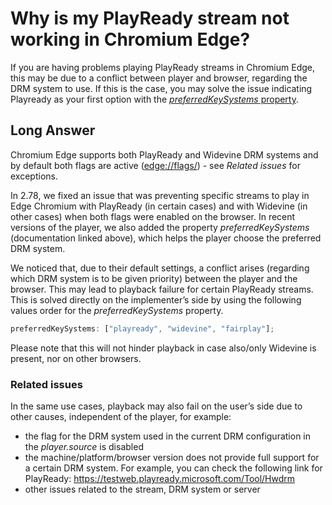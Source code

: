 # Why is my PlayReady stream not working in Chromium Edge?

If you are having problems playing PlayReady streams in Chromium Edge, this may be due to a conflict between player and browser, regarding the DRM system to use. If this is the case, you may solve the issue indicating Playready as your first option with the [_preferredKeySystems_ property](pathname:///theoplayer/v7/api-reference/web/interfaces/DRMConfiguration.html#preferredkeysystems).

## Long Answer

Chromium Edge supports both PlayReady and Widevine DRM systems and by default both flags are active ([edge://flags/](edge://flags/)) - see _Related issues_ for exceptions.

In 2.78, we fixed an issue that was preventing specific streams to play in Edge Chromium with PlayReady (in certain cases) and with Widevine (in other cases) when both flags were enabled on the browser. In recent versions of the player, we also added the property _preferredKeySystems_ (documentation linked above), which helps the player choose the preferred DRM system.

We noticed that, due to their default settings, a conflict arises (regarding which DRM system is to be given priority) between the player and the browser. This may lead to playback failure for certain PlayReady streams. This is solved directly on the implementer’s side by using the following values order for the _preferredKeySystems_ property.

```js
preferredKeySystems: ["playready", "widevine", "fairplay"];
```

Please note that this will not hinder playback in case also/only Widevine is present, nor on other browsers.

### Related issues

In the same use cases, playback may also fail on the user’s side due to other causes, independent of the player, for example:

- the flag for the DRM system used in the current DRM configuration in the _player.source_ is disabled
- the machine/platform/browser version does not provide full support for a certain DRM system. For example, you can check the following link for PlayReady: https://testweb.playready.microsoft.com/Tool/Hwdrm
- other issues related to the stream, DRM system or server
